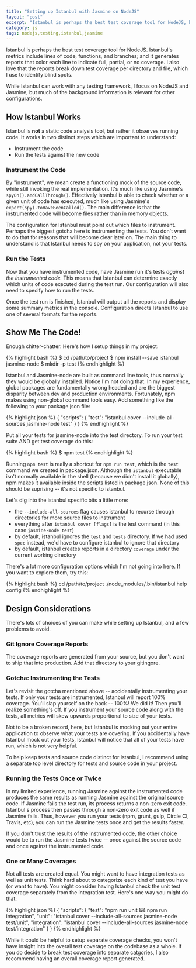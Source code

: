 ```yaml
---
title: "Setting up Istanbul with Jasmine on NodeJS"
layout: "post"
excerpt: "Istanbul is perhaps the best test coverage tool for NodeJS, but it's tough to figure out how to get started. This post explains how to get it setup."
category: js
tags: nodejs,testing,istanbul,jasmine
---
```

Istanbul is perhaps the best test coverage tool for NodeJS. Istanbul's metrics include lines of code, functions, and branches; and it generates reports that color each line to indicate full, partial, or no coverage. I also love that the reports break down test coverage per directory and file, which I use to identify blind spots.

While Istanbul can work with any testing framework, I focus on NodeJS and Jasmine, but much of the background information is relevant for other configurations.

## How Istanbul Works

Istanbul is **not** a static code analysis tool, but rather it observes running code. It works in two distinct steps which are important to understand:

 * Instrument the code
 * Run the tests against the new code

### Instrument the Code

By "instrument", we mean create a functioning mock of the source code, while still invoking the real implementation. It's much like using Jasmine's `spyOn().andCallThrough()`. Effectively Istanbul is able to check whether or a given unit of code has executed, much like using Jasmine's `expect(spy).toHaveBeenCalled()`. The main difference is that the instrumented code will become files rather than in memory objects.

The configuration for Istanbul must point out which files to instrument. Perhaps the biggest gotcha here is instrumenting the tests. You don't want to do that for reasons that will become clear later on. The main thing to understand is that Istanbul needs to spy on your application, not your tests.

### Run the Tests

Now that you have instrumented code, have Jasmine run it's tests _against the instrumented code._ This means that Istanbul can determine exactly which units of code executed during the test run. Our configuration will also need to specify how to run the tests.

Once the test run is finished, Istanbul will output all the reports and display some summary metrics in the console. Configuration directs Istanbul to use one of several formats for the reports.

## Show Me The Code!

Enough chitter-chatter. Here's how I setup things in my project:

{% highlight bash %}
$ cd /path/to/project
$ npm install --save istanbul jasmine-node
$ mkdir -p test
{% endhighlight %}

Istanbul and Jasmine-node are built as command line tools, thus normally they would be globally installed. Notice I'm not doing that. In my experience, global packages are fundamentally wrong headed and are the biggest disparity between dev and production environments. Fortunately, npm makes using non-global command tools easy. Add something like the following to your package.json file:

{% highlight json %}
{
  "scripts": {
    "test": "istanbul cover --include-all-sources jasmine-node test"
  }
}
{% endhighlight %}

Put all your tests for jasmine-node into the test directory. To run your test suite AND get test coverage do this:

{% highlight bash %}
$ npm test
{% endhighlight %}

Running `npm test` is really a shortcut for `npm run test`, which is the `test` command we created in package.json. Although the `istanbul` executable isn't normally available in the shell (because we didn't install it globally), npm makes it available inside the scripts listed in package.json. None of this should be suprising -- it's not specific to istanbul.

Let's dig into the istanbul specific bits a little more:

 * the `--include-all-sources` flag causes istanbul to recurse through directories for more source files to instrument
 * everything after `istanbul cover [flags]` is the test command (in this case `jasmine-node test`)
 * by default, istanbul ignores the `test` and `tests` directory. If we had used `spec` instead, we'd have to configure istanbul to ignore that directory
 * by default, istanbul creates reports in a directory `coverage` under the current working directory

There's a lot more configuration options which I'm not going into here. If you want to explore them, try this:

{% highlight bash %}
cd /path/to/project
./node_modules/.bin/istanbul help config
{% endhighlight %}

## Design Considerations

There's lots of choices of you can make while setting up Istanbul, and a few problems to avoid.

### Git Ignore Coverage Reports

The coverage reports are generated from your source, but you don't want to ship that into production. Add that directory to your gitingore.

### Gotcha: Instrumenting the Tests

Let's revisit the gotcha mentioned above -- accidentally instrumenting your tests. If only your tests are instrumented, Istanbul will report 100% coverage. You'll slap yourself on the back -- 100%! We did it! Then you'll realize something's off. If you instrument your source code along with the tests, all metrics will skew upwards proportional to size of your tests.

Not to be a broken record, here, but Istanbul is mocking out your entire application to observe what your tests are covering. If you accidentally have Istanbul mock out your tests, Istanbul will notice that all of your tests have run, which is not very helpful.

To help keep tests and source code distinct for Istanbul, I recommend using a separate top level directory for tests and source code in your project.

### Running the Tests Once or Twice

In my limited experience, running Jasmine against the instrumented code produces the same results as running Jasmine against the original source code. If Jasmine fails the test run, its process returns a non-zero exit code. Istanbul's process then passes through a non-zero exit code as well if Jasmine fails. Thus, however you run your tests (npm, grunt, gulp, Circle CI, Travis, etc), you can  run the Jasmine tests once and get the results faster.

If you don't trust the results of the instrumented code, the other choice would be to run the Jasmine tests twice -- once against the source code and once against the instrumented code.

### One or Many Coverages

Not all tests are created equal. You might want to have integration tests as well as unit tests. Think hard about to categorize each kind of test you have (or want to have). You might consider having Istanbul check the unit test coverage separately from the integration test. Here's one way you might do that:

{% highlight json %}
{
  "scripts": {
    "test": "npm run unit && npm run integration",
    "unit": "istanbul cover --include-all-sources jasmine-node test/unit",
    "integration": "istanbul cover --include-all-sources jasmine-node test/integration"
  }
}
{% endhighlight %}

While it could be helpful to setup separate coverage checks, you won't have insight into the overall test coverage on the codebase as a whole. If you do decide to break test coverage into separate catgories, I also recommend having an overall coverage report generated.
